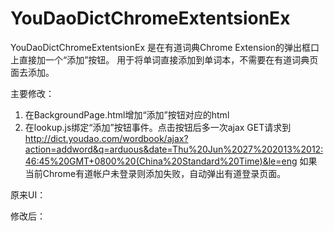 YouDaoDictChromeExtentsionEx
============================

YouDaoDictChromeExtentsionEx 是在有道词典Chrome Extension的弹出框口上直接加一个“添加”按钮。
用于将单词直接添加到单词本，不需要在有道词典页面去添加。

主要修改：
1. 在BackgroundPage.html增加“添加”按钮对应的html
2. 在lookup.js绑定“添加”按钮事件。点击按钮后多一次ajax GET请求到
http://dict.youdao.com/wordbook/ajax?action=addword&q=arduous&date=Thu%20Jun%2027%202013%2012:46:45%20GMT+0800%20(China%20Standard%20Time)&le=eng
如果当前Chrome有道帐户未登录则添加失败，自动弹出有道登录页面。


原来UI：


修改后：

